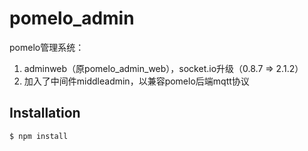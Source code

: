 # pomelo_admin

pomelo管理系统：
1. adminweb（原pomelo_admin_web），socket.io升级（0.8.7 => 2.1.2）
2. 加入了中间件middleadmin，以兼容pomelo后端mqtt协议

## Installation

    $ npm install